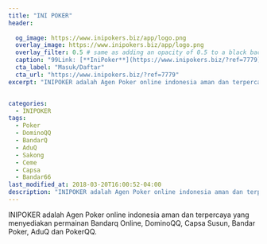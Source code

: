 ```yaml
---
title: "INI POKER"
header:
  
  og_image: https://www.inipokers.biz/app/logo.png
  overlay_image: https://www.inipokers.biz/app/logo.png
  overlay_filter: 0.5 # same as adding an opacity of 0.5 to a black background
  caption: "99Link: [**IniPoker**](https://www.inipokers.biz/?ref=7779)"
  cta_label: "Masuk/Daftar"
  cta_url: "https://www.inipokers.biz/?ref=7779"
excerpt: "INIPOKER adalah Agen Poker online indonesia aman dan terpercaya yang menyediakan permainan Bandarq Online, DominoQQ, Capsa Susun, Bandar Poker, AduQ dan PokerQQ."


categories:
  - INIPOKER
tags:
  - Poker
  - DominoQQ
  - BandarQ
  - AduQ
  - Sakong
  - Ceme
  - Capsa
  - Bandar66
last_modified_at: 2018-03-20T16:00:52-04:00
description: "INIPOKER adalah Agen Poker online indonesia aman dan terpercaya yang menyediakan permainan Bandarq Online, DominoQQ, Capsa Susun, Bandar Poker, AduQ dan PokerQQ."
---
```

INIPOKER adalah Agen Poker online indonesia aman dan terpercaya yang menyediakan permainan Bandarq Online, DominoQQ, Capsa Susun, Bandar Poker, AduQ dan PokerQQ.
